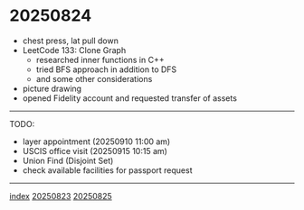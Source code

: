 <head><meta name="viewport" content="width=device-width, initial-scale=1.0, user-scalable=yes" /><meta charset="UTF-8"></head>

# 20250824

- chest press, lat pull down
- LeetCode 133: Clone Graph
	- researched inner functions in C++
	- tried BFS approach in addition to DFS
	- and some other considerations
- picture drawing
- opened Fidelity account and requested transfer of assets

---

TODO:

- layer appointment (20250910 11:00 am)
- USCIS office visit (20250915 10:15 am)
- Union Find (Disjoint Set)
- check available facilities for passport request

---

[index](../../index.html)
[20250823](20250823.html)
[20250825](20250825.html)
